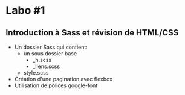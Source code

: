 # Labo #1
## Introduction à Sass et révision de HTML/CSS

- Un dossier Sass qui contient:
    - un sous dossier base
      - _h.scss
      - _liens.scss
    - style.scss
- Création d'une pagination avec flexbox
- Utilisation de polices google-font